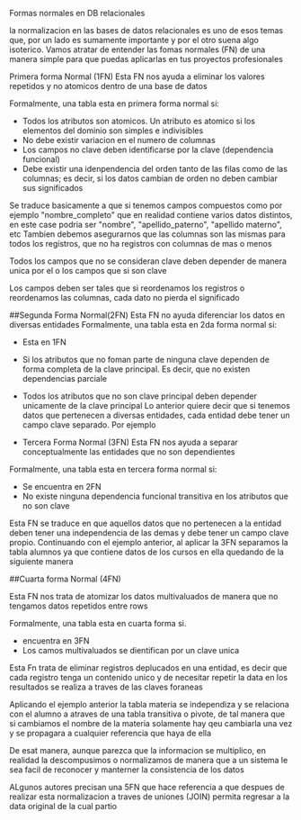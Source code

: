 Formas normales en DB relacionales

la normalizacion en las bases de datos relacionales es uno de esos temas que, por un lado es sumamente importante y por el otro suena algo isoterico. Vamos atratar de entender las fomas normales (FN) de una manera simple para que puedas aplicarlas en tus proyectos profesionales

Primera forma Normal (1FN)
Esta FN nos ayuda a eliminar los valores repetidos y no atomicos dentro de una base de datos

Formalmente, una tabla esta en primera forma normal si:

- Todos los atributos son atomicos. Un atributo es atomico si los elementos del dominio son simples e indivisibles
- No debe existir variacion en el numero de columnas
- Los campos no clave deben identificarse por la clave (dependencia funcional)
- Debe existir una idenpendencia del orden tanto de las filas como de las columnas; es decir, si los datos cambian de orden no deben cambiar sus significados

Se traduce basicamente a que si tenemos campos compuestos como por ejemplo "nombre_completo" que en realidad contiene varios datos distintos, en este case podria ser "nombre", "apellido_paterno", "apellido materno", etc
Tambien debemos asegurarnos que las columnas son las mismas para todos los registros, que no ha registros con columnas de mas o menos

Todos los campos que no se consideran clave deben depender de manera unica por el o los campos que si son clave

Los campos deben ser tales que si reordenamos los registros o reordenamos las columnas, cada dato no pierda el significado

##Segunda Forma Normal(2FN)
Esta FN no ayuda diferenciar los datos en diversas entidades
Formalmente, una tabla esta en 2da forma normal si:

- Esta en 1FN
- Si los atributos que no foman parte de ninguna clave dependen de forma completa de la clave principal. Es decir, que no existen dependencias parciale
- Todos los atributos que no son clave principal deben depender unicamente de la clave principal
  Lo anterior quiere decir que si tenemos datos que pertenecen a diversas entidades, cada entidad debe tener un campo clave separado. Por ejemplo

- Tercera Forma Normal (3FN)
  Esta FN nos ayuda a separar conceptualmente las entidades que no son dependientes

Formalmente, una tabla esta en tercera forma normal si:

- Se encuentra en 2FN
- No existe ninguna dependencia funcional transitiva en los atributos que no son clave

Esta FN se traduce en que aquellos datos que no pertenecen a la entidad deben tener una independencia de las demas y debe tener un campo clave propio. Continuando con el ejemplo anterior, al aplicar la 3FN separamos la tabla alumnos ya que contiene datos de los cursos en ella quedando de la siguiente manera

##Cuarta forma Normal (4FN)

Esta FN nos trata de atomizar los datos multivaluados de manera que no tengamos datos repetidos entre rows

Formalmente, una tabla esta en cuarta forma si.

- encuentra en 3FN
- Los camos multivaluados se dientifican por un clave unica

Esta Fn trata de eliminar registros deplucados en una entidad, es decir que cada registro tenga un contenido unico y de necesitar repetir la data en los resultados se realiza a traves de las claves foraneas

Aplicando el ejemplo anterior la tabla materia se independiza y se relaciona con el alumno a atraves de una tabla transitiva o pivote, de tal manera que si cambiamos el nombre de la materia solamente hay qeu cambiarla una vez y se propagara a cualquier referencia que haya de ella

De esat manera, aunque parezca que la informacion se multiplico, en realidad la descompusimos o normalizamos de manera que a un sistema le sea facil de reconocer y manterner la consistencia de los datos

ALgunos autores precisan una 5FN que hace referencia a que despues de realizar esta normalizacion a traves de uniones (JOIN) permita regresar a la data original de la cual partio
